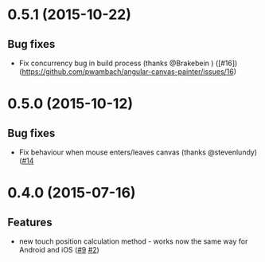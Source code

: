 <a name="0.5.1"></a>
# 0.5.1 (2015-10-22)

## Bug fixes

- Fix concurrency bug in build process (thanks @Brakebein ) ([#16])(https://github.com/pwambach/angular-canvas-painter/issues/16)


<a name="0.5.0"></a>
# 0.5.0 (2015-10-12)

## Bug fixes

- Fix behaviour when mouse enters/leaves canvas (thanks @stevenlundy) ([#14](https://github.com/pwambach/angular-canvas-painter/issues/14)


<a name="0.4.0"></a>
# 0.4.0 (2015-07-16)

## Features

- new touch position calculation method - works now the same way for Android and iOS ([#9](https://github.com/pwambach/angular-canvas-painter/issues/9) [#2](https://github.com/pwambach/angular-canvas-painter/issues/2))
